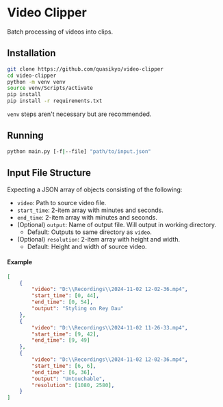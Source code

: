 # Video Clipper
Batch processing of videos into clips.

## Installation
```bash
git clone https://github.com/quasikyo/video-clipper
cd video-clipper
python -m venv venv
source venv/Scripts/activate
pip install
pip install -r requirements.txt
```
`venv` steps aren't necessary but are recommended.

## Running
```bash
python main.py [-f|--file] "path/to/input.json"
```

## Input File Structure
Expecting a JSON array of objects consisting of the following:
- `video`: Path to source video file.
- `start_time`: 2-item array with minutes and seconds.
- `end_time`: 2-item array with minutes and seconds.
- (Optional) `output`: Name of output file. Will output in working directory.
  - Default: Outputs to same directory as `video`.
- (Optional) `resolution`: 2-item array with height and width.
  - Default: Height and width of source video.

#### Example
```json
[
	{
		"video": "D:\\Recordings\\2024-11-02 12-02-36.mp4",
		"start_time": [0, 44],
		"end_time": [0, 54],
		"output": "Styling on Rey Dau"
	},
	{
		"video": "D:\\Recordings\\2024-11-02 11-26-33.mp4",
		"start_time": [9, 42],
		"end_time": [9, 49]
	},
	{
		"video": "D:\\Recordings\\2024-11-02 12-02-36.mp4",
		"start_time": [6, 6],
		"end_time": [6, 36],
		"output": "Untouchable",
		"resolution": [1080, 2580],
	}
]
```

